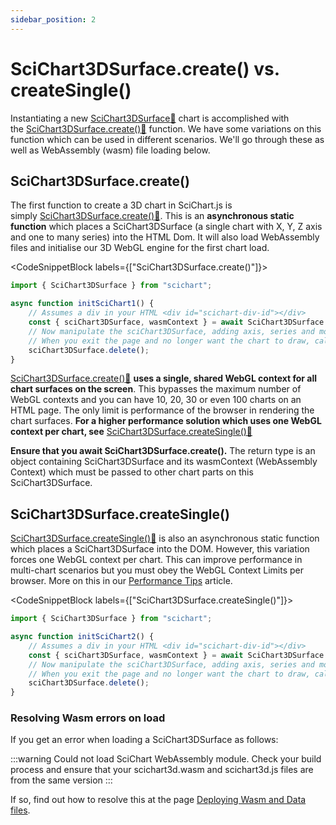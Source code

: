 ```yaml
---
sidebar_position: 2
---
```


# SciChart3DSurface.create() vs. createSingle()

Instantiating a new [SciChart3DSurface:blue_book:](https://www.scichart.com/documentation/js/current/typedoc/classes/scichart3dsurface.html) chart is accomplished with the [SciChart3DSurface.create():blue_book:](https://www.scichart.com/documentation/js/current/typedoc/classes/scichart3dsurface.html#create) function. We have some variations on this function which can be used in different scenarios. We'll go through these as well as WebAssembly (wasm) file loading below.

SciChart3DSurface.create()
--------------------------

The first function to create a 3D chart in SciChart.js is simply [SciChart3DSurface.create():blue_book:](https://www.scichart.com/documentation/js/current/typedoc/classes/scichart3dsurface.html#create). This is an **asynchronous static function** which places a SciChart3DSurface (a single chart with X, Y, Z axis and one to many series) into the HTML Dom. It will also load WebAssembly files and initialise our 3D WebGL engine for the first chart load.

<CodeSnippetBlock labels={["SciChart3DSurface.create()"]}>
```ts showLineNumbers
import { SciChart3DSurface } from "scichart";

async function initSciChart1() {
    // Assumes a div in your HTML <div id="scichart-div-id"></div>
    const { sciChart3DSurface, wasmContext } = await SciChart3DSurface.create("scichart-div-id");
    // Now manipulate the sciChart3DSurface, adding axis, series and more
    // When you exit the page and no longer want the chart to draw, call .delete() to free memory
    sciChart3DSurface.delete();
}
```
</CodeSnippetBlock>

[SciChart3DSurface.create():blue_book:](https://www.scichart.com/documentation/js/current/typedoc/classes/scichart3dsurface.html#create) **uses a single, shared WebGL context for all chart surfaces on the screen**. This bypasses the maximum number of WebGL contexts and you can have 10, 20, 30 or even 100 charts on an HTML page. The only limit is performance of the browser in rendering the chart surfaces. **For a higher performance solution which uses one WebGL context per chart, see** [SciChart3DSurface.createSingle():blue_book:](https://www.scichart.com/documentation/js/current/typedoc/classes/scichart3dsurface.html#createsingle)

**Ensure that you await SciChart3DSurface.create().** The return type is an object containing SciChart3DSurface and its wasmContext (WebAssembly Context) which must be passed to other chart parts on this SciChart3DSurface.

SciChart3DSurface.createSingle()
--------------------------------

[SciChart3DSurface.createSingle():blue_book:](https://www.scichart.com/documentation/js/current/typedoc/classes/scichart3dsurface.html#createsingle) is also an asynchronous static function which places a SciChart3DSurface into the DOM. However, this variation forces one WebGL context per chart. This can improve performance in multi-chart scenarios but you must obey the WebGL Context Limits per browser. More on this in our [Performance Tips](/2d-charts/performance-tips/performance-tips-and-tricks) article.

<CodeSnippetBlock labels={["SciChart3DSurface.createSingle()"]}>
```ts showLineNumbers
import { SciChart3DSurface } from "scichart";

async function initSciChart2() {
    // Assumes a div in your HTML <div id="scichart-div-id"></div>
    const { sciChart3DSurface, wasmContext } = await SciChart3DSurface.createSingle("scichart-div-id");
    // Now manipulate the sciChart3DSurface, adding axis, series and more
    // When you exit the page and no longer want the chart to draw, call .delete() to free memory
    sciChart3DSurface.delete();
}
```
</CodeSnippetBlock>

### Resolving Wasm errors on load

If you get an error when loading a SciChart3DSurface as follows:

:::warning
Could not load SciChart WebAssembly module. Check your build process and ensure that your scichart3d.wasm and scichart3d.js files are from the same version
:::

If so, find out how to resolve this at the page [Deploying Wasm and Data files](/2d-charts/surface/deploying-wasm/index.md).